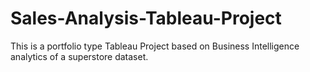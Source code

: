 # Sales-Analysis-Tableau-Project
This is a portfolio type Tableau Project based on Business Intelligence analytics of a superstore dataset.
